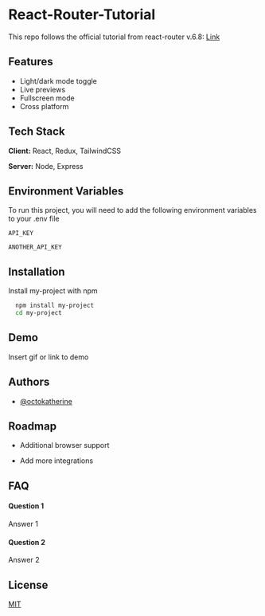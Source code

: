
# React-Router-Tutorial

This repo follows the official tutorial from react-router v.6.8: [Link](https://reactrouter.com/en/main/start/tutorial)

## Features

- Light/dark mode toggle
- Live previews
- Fullscreen mode
- Cross platform


## Tech Stack

**Client:** React, Redux, TailwindCSS

**Server:** Node, Express


## Environment Variables

To run this project, you will need to add the following environment variables to your .env file

`API_KEY`

`ANOTHER_API_KEY`


## Installation

Install my-project with npm

```bash
  npm install my-project
  cd my-project
```

## Demo

Insert gif or link to demo


## Authors

- [@octokatherine](https://www.github.com/octokatherine)


## Roadmap

- Additional browser support

- Add more integrations


## FAQ

#### Question 1

Answer 1

#### Question 2

Answer 2


## License

[MIT](https://choosealicense.com/licenses/mit/)

